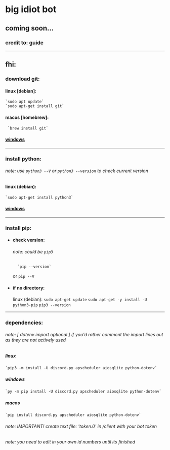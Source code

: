 # big idiot bot

## coming soon...

### credit to: [guide](https://www.youtube.com/watch?v=F1HbEOp-jdg&list=PLYeOw6sTSy6ZGyygcbta7GcpI8a5-Cooc&index=1)

---

## fhi:

### download git: 

#### linux [debian]:
    `sudo apt update`   
    `sudo apt-get install git`

#### macos [homebrew]:
     `brew install git`

#### [windows](https://git-scm.com/downloads) 

---
### install python:
###### note: use `python3 --V` or `python3 --version` to check current version

#### linux (debian):
    `sudo apt-get install python3`

#### [windows](https://python.org/downloads/)

---

### install pip: 
- #### check version:
    ###### note: could be `pip3`
        `pip --version` 
    or 
        `pip --V` 
    
    
- #### if no directory:

    linux (debian):
        `sudo apt-get update`
        `sudo apt-get -y install -U python3-pip`
        `pip3 --version`

---
### dependencies:

###### note: [ dotenv import optional ] if you'd rather comment the import lines out as they are not actively used
##### linux
    `pip3 -m install -U discord.py apscheduler aiosqlite python-dotenv`

##### windows
    `py -m pip install -U discord.py apscheduler aiosqlite python-dotenv`

##### macos 
    `pip install discord.py apscheduler aiosqlite python-dotenv`

###### note: IMPORTANT! create text file: 'token.0' in /client with _your_ bot token

###### note: you need to edit in your own id numbers until its finished
